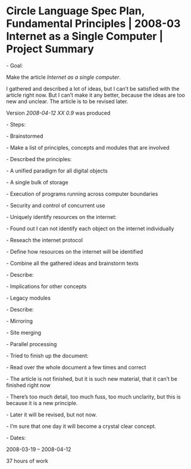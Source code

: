 ﻿Circle Language Spec Plan, Fundamental Principles | 2008-03 Internet as a Single Computer | Project Summary
===========================================================================================================


\- Goal:

Make the article *Internet as a single computer*.

I gathered and described a lot of ideas, but I can’t be satisfied with the article right now. But I can’t make it any better, because the ideas are too new and unclear. The article is to be revised later.

Version *2008-04-12 XX  0.9*  was produced

\- Steps:

\- Brainstormed

\- Make a list of principles, concepts and modules that are involved

\- Described the principles:

\- A unified paradigm for all digital objects

\- A single bulk of storage

\- Execution of programs running across computer boundaries

\- Security and control of concurrent use

\- Uniquely identify resources on the internet:

\- Found out I can not identify each object on the internet individually

\- Reseach the internet protocol

\- Define how resources on the internet will be identified

\- Combine all the gathered ideas and brainstorm texts

\- Describe:

\- Implications for other concepts

\- Legacy modules

\- Describe:

\- Mirroring

\- Site merging

\- Parallel processing

\- Tried to finish up the document:

\- Read over the whole document a few times and correct

\- The article is not finished, but it is such new material, that it can’t be finished right now

\- There’s too much detail, too much fuss, too much unclarity, but this is because it is a new principle.

\- Later it will be revised, but not now.

\- I’m sure that one day it will become a crystal clear concept.

\- Dates:

2008-03-19 – 2008-04-12

37 hours of work

